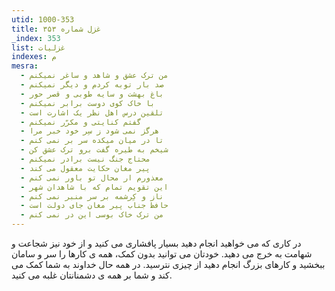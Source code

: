 ```yaml
---
utid: 1000-353
title: غزل شماره ۳۵۳
_index: 353
list: غزلیات
indexes: م
mesra:
  - من ترک عشق و شاهد و ساغر نمیکنم
  - صد بار توبه کردم و دیگر نمیکنم
  - باغ بهشت و سایه طوبی و قصر حور
  - با خاک کوی دوست برابر نمیکنم
  - تلقین درس اهل نظر یک اشارت است
  - گفتم کنایتی و مکرّر نمیکنم
  - هرگز نمی شود ز سِر خود خبر مرا
  - تا در میان میکده سر بر نمی کنم
  - شیخم به طیره گفت برو ترک عشق کن
  - محتاج جنگ نیست برادر نمیکنم
  - پیر مغان حکایت معقول می کند
  - معذورم ار محال تو باور نمی کنم
  - این تقویم تمام که با شاهدان شهر
  - ناز و کِرشمه بر سر منبر نمی کنم
  - حافظ جناب پیر مغان جای دولت است
  - من ترک خاک بوسی این در نمی کنم
---
```

در کاری که می خواهید انجام دهید بسیار پافشاری می کنید و از خود نیز شجاعت و شهامت به خرج می دهید. خودتان می توانید بدون کمک، همه ی کارها را سر و سامان ببخشید و کارهای بزرگ انجام دهید از چیزی نترسید. در همه حال خداوند به شما کمک می کند و شما بر همه ی دشمنانتان غلبه می کنید.
